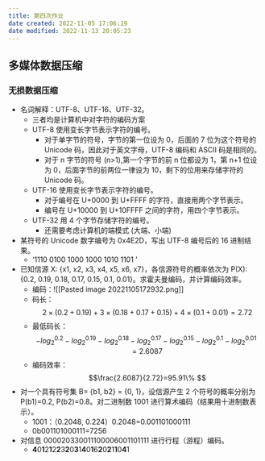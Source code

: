 ```yaml
---
title: 第四次作业
date created: 2022-11-05 17:06:19
date modified: 2022-11-13 20:05:23
---
```


## 多媒体数据压缩

### 无损数据压缩

- 名词解释：UTF-8、UTF-16、UTF-32。
	- 三者均是计算机中对字符的编码方案
	- UTF-8 使用变长字节表示字符的编号。
		- 对于单字节的符号，字节的第一位设为 0，后面的 7 位为这个符号的 Unicode 码，因此对于英文字母，UTF-8 编码和 ASCII 码是相同的。
		- 对于 n 字节的符号 (n>1),第一个字节的前 n 位都设为 1，第 n+1 位设为 0，后面字节的前两位一律设为 10，剩下的位用来存储字符的 Unicode 码。
	- UTF-16 使用变长字节表示字符的编号。
		- 对于编号在 U+0000 到 U+FFFF 的字符，直接用两个字节表示。
		- 编号在 U+10000 到 U+10FFFF 之间的字符，用四个字节表示。
	- UTF-32 用 4 个字节存储字符的编号。
		- 还需要考虑计算机的端模式 (大端、小端)
- 某符号的 Unicode 数字编号为 0x4E2D，写出 UTF-8 编号后的 16 进制结果。
	- ‘1110 0100 1000 1000 1010 1101 ’
- 已知信源 X: {x1, x2, x3, x4, x5, x6, x7}，各信源符号的概率依次为 P(X): {0.2, 0.19, 0.18, 0.17, 0.15, 0.1, 0.01}。求霍夫曼编码，并计算编码效率。
	- 编码：![[Pasted image 20221105172932.png]]
	- 码长：$$2\times (0.2+0.19)+3\times (0.18+0.17+0.15) + 4\times (0.1+0.01)=2.72 $$
	- 最低码长：$$ -log_2^{0.2}-log_2^{0.19}-log_2^{0.18}-log_2^{0.17}-log_2^{0.15}-log_2^{0.1}-log_2^{0.01}=2.6087$$
	- 编码效率：$$\frac{2.6087}{2.72}=95.91\% $$
- 对一个具有符号集 B= {b1, b2} = {0, 1}，设信源产生 2 个符号的概率分别为 P(b1)=0.2, P(b2)=0.8。对二进制数 1001 进行算术编码（结果用十进制数表示）。
	- 1001：（0.2048, 0.224）0.2048=0.001101000111
	- 0b001101000111=7256
- 对信息 000020330011100006001101111 进行行程（游程）编码。
	- **4**0**1**2**1**2**2**3**2**0**3**1**4**0**1**6**2**0**2**1**1**0**4**1
